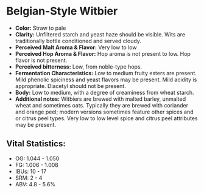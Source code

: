 # Belgian-Style Witbier

- **Color:** Straw to pale
- **Clarity:** Unfiltered starch and yeast haze should be visible. Wits are traditionally bottle conditioned and served cloudy.
- **Perceived Malt Aroma & Flavor:** Very low to low
- **Perceived Hop Aroma & Flavor:** Hop aroma is not present to low. Hop flavor is not present.
- **Perceived bitterness:** Low, from noble-type hops.
- **Fermentation Characteristics:** Low to medium fruity esters are present. Mild phenolic spiciness and yeast flavors may be present. Mild acidity is appropriate. Diacetyl should not be present.
- **Body:** Low to medium, with a degree of creaminess from wheat starch.
- **Additional notes:** Witbiers are brewed with malted barley, unmalted wheat and sometimes oats. Typically they are brewed with coriander and orange peel; modern versions sometimes feature other spices and or citrus peel types. Very low to low level spice and citrus peel attributes may be present.

## Vital Statistics:

- OG: 1.044 - 1.050
- FG: 1.006 - 1.008
- IBUs: 10 - 17
- SRM: 2 - 4
- ABV: 4.8 - 5.6% 
